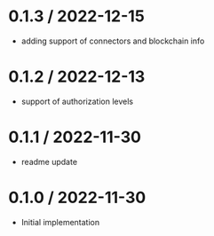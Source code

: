 
0.1.3 / 2022-12-15
==================
  * adding support of connectors and blockchain info

0.1.2 / 2022-12-13
==================
  * support of authorization levels

0.1.1 / 2022-11-30
==================
  * readme update

0.1.0 / 2022-11-30
==================
  * Initial implementation
